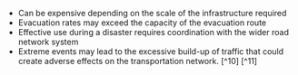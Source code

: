 - Can be expensive depending on the scale of the infrastructure required
- Evacuation rates may exceed the capacity of the evacuation route 
- Effective use during a disaster requires coordination with the wider road network system
- Extreme events may lead to the excessive build-up of traffic that could create adverse effects on the transportation network. [^10] [^11]
